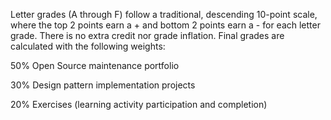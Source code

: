 Letter grades (A through F) follow a traditional, descending 10-point scale, where the top 2 points earn a + and bottom 2 points earn a - for each letter grade. There is no extra credit nor grade inflation. Final grades are calculated with the following weights:

50% Open Source maintenance portfolio

30% Design pattern implementation projects

20% Exercises (learning activity participation and completion)